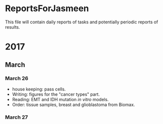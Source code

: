 # ReportsForJasmeen
This file will contain daily reports of tasks and potentially periodic reports of results.

# 2017

## March

### March 26
- house keeping: pass cells.
- Writing: figures for the "cancer types" part.
- Reading: EMT and IDH mutation *in vitro* models.
- Order: tissue samples, breast and glioblastoma from Biomax.

### March 27

